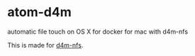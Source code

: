 # atom-d4m

automatic file touch on OS X for docker for mac with d4m-nfs

This is made for [d4m-nfs](https://github.com/IFSight/d4m-nfs).
